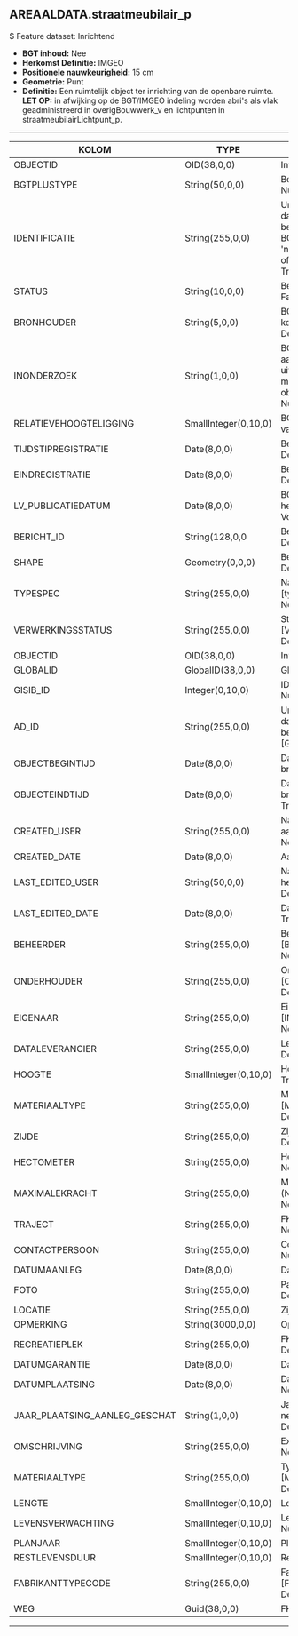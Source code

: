 ## AREAALDATA.straatmeubilair_p

$ Feature dataset: Inrichtend

* __BGT inhoud:__ Nee
* __Herkomst Definitie:__ IMGEO
* __Positionele nauwkeurigheid:__ 15 cm
* __Geometrie:__ Punt
* __Definitie:__ Een ruimtelijk object ter inrichting van de openbare ruimte. __LET OP:__ in afwijking op de BGT/IMGEO indeling worden abri's als vlak geadministreerd in overigBouwwerk_v en lichtpunten in straatmeubilairLichtpunt_p.

***

|KOLOM                             |TYPE          	|DEFINITIE|
|------                          	|----          	|-----    |
|OBJECTID                            |OID(38,0,0)         |Interne ID ArcGIS - Nullable: False|
|BGTPLUSTYPE                         |String(50,0,0)      |Beschrijving - keuzelijst [typeSTM] Nullable: False Default: None|
|IDENTIFICATIE                       |String(255,0,0)      |Uniek identificatienummer voor het object dat onveranderlijk is zolang het object bestaat: bevat indien van toepassing BGT/IMKL ID in format 'nl.imgeo/imkl.bronhouderscode.LokaalID' of anders: '00000'.LokaalID - Nullable: True Default: None|
|STATUS                              |String(10,0,0)       |Beschrijving - keuzelijst [status] Nullable: False Default: :bestaand|
|BRONHOUDER                          |String(5,0,0)        |BGT, De bronhoudercode van het object, keuzelijst [bronhouder] - Nullable: False Default: None|
|INONDERZOEK                         |String(1,0,0)        |BGT, Een aanduiding waarmee wordt aangegeven dat een onderzoek wordt uitgevoerd naar de juistheid van een of meer gegevens van het betreffende object: Ja/Nee, keuzelijst [jaNee] Nullable: False Default: N|
|RELATIEVEHOOGTELIGGING              |SmallInteger(0,10,0) |BGT, Aanduiding voor de relatieve hoogte van het object - Nullable: False Default: 0|
|TIJDSTIPREGISTRATIE                 |Date(8,0,0)          |Beschrijving - keuzelijst [] Nullable: True Default: None|
|EINDREGISTRATIE                     |Date(8,0,0)          |Beschrijving - keuzelijst [] Nullable: True Default: None|
|LV_PUBLICATIEDATUM                  |Date(8,0,0)          |BGT, Tijdstip waarop deze instantie van het object is opgenomen in de Landelijke Voorziening - Nullable: True|
|BERICHT_ID                          |String(128,0,0       |Beschrijving - keuzelijst [] Nullable: True Default: None|
|SHAPE                               |Geometry(0,0,0)      |Beschrijving: - keuzelijst [] Nullable: True Default: None|
|TYPESPEC                            |String(255,0,0)    |Nadere typering van het object, keuzelijst [typeSpecSTM] - Nullable: True Default: None|
|VERWERKINGSSTATUS                   |String(255,0,0)    |Status van de gegevens, keuzelijst [VERWERKINGSSTATUS] - Nullable: False Default: Nieuwl|
|OBJECTID                            |OID(38,0,0)        |Interne ID ArcGIS - Nullable: False|
|GLOBALID                            |GlobalID(38,0,0)   |Global Unique Identifier - Nullable: False|
|GISIB_ID                            |Integer(0,10,0)    |ID beheer openbare ruimte (GISIB) - Nullable: True|
|AD_ID                               |String(255,0,0)    |Uniek identificatienummer voor het object dat onveranderlijk is zolang het object bestaat in Areaaldata: in format 'AD.[GUID]' - Nullable: False Default: None|
|OBJECTBEGINTIJD                     |Date(8,0,0)        |Datum waarop het object bij de bronhouder is ontstaan - Nullable: True|
|OBJECTEINDTIJD                      |Date(8,0,0)        |Datum waarop het object bij de bronhouder niet meer geldig is - Nullable: True|
|CREATED_USER                        |String(255,0,0)    |Naam van gebruiker die de rij heeft aangemaakt - Nullable: True Default: None|
|CREATED_DATE                        |Date(8,0,0)        |Aanmaakdatum - Nullable: True|
|LAST_EDITED_USER                    |String(50,0,0)     |Naam van gebruiker die de laatste mutatie heeft doorgevoerd - Nullable: True Default: None|
|LAST_EDITED_DATE                    |Date(8,0,0)        |Datum van de laatste mutatie - Nullable: True|
|BEHEERDER                           |String(255,0,0)    |Beheerder van het object, keuzelijst [BEHEERDER] - Nullable: True Default: None|
|ONDERHOUDER                         |String(255,0,0)    |Onderhouder van het object, keuzelijst [ONDERHOUDER] - Nullable: True Default: None|
|EIGENAAR                            |String(255,0,0)    |Eigenaar van het object, keuzelijst [INSTANTIE] - Nullable: True Default: None| 
|DATALEVERANCIER                     |String(255,0,0)    |Leverancier van de data - Nullable: True Default: None|
|HOOGTE                              |SmallInteger(0,10,0)|Hoogte van het lichtpunt (m - Nullable: True|
|MATERIAALTYPE                       |String(255,0,0)     |Materiaalkeuze, keuzelijst [MATERIAALTYPE] - Nullable: True Default: None|
|ZIJDE                               |String(255,0,0)     |Zijde, keuzelijst [ZIJDE] - Nullable: True Default: None|
|HECTOMETER                          |String(255,0,0)     |Hectometrering - Nullable: True Default: None|
|MAXIMALEKRACHT                      |String(255,0,0)     |Maximale toegestaan kracht op de bolder (Newton? TODO) - Nullable: True Default: None|
|TRAJECT                             |String(255,0,0)     |FK naar traject_v - Nullable: True Default: None|
|CONTACTPERSOON                      |String(255,0,0)     |Contactpersoon namens de herdenkers - Nullable: True Default: None|
|DATUMAANLEG                         |Date(8,0,0)         |Datum Aanleg - Nullable: True|
|FOTO                                |String(255,0,0)     |Pad naar de foto TODO - Nullable: True Default: None|
|LOCATIE                             |String(255,0,0)     |Zijweg - Nullable: True Default: None|
|OPMERKING                           |String(3000,0,0)    |Opmerking - Nullable: True Default: None|
|RECREATIEPLEK                       |String(255,0,0)     |FK naar recreatieplek_v - Nullable: True Default: None|
|DATUMGARANTIE                       |Date(8,0,0)          |Datum garantie  - Nullable: True|
|DATUMPLAATSING                      |Date(8,0,0)          |Datum aanleg - Nullable: True Default: None|
|JAAR_PLAATSING_AANLEG_GESCHAT       |String(1,0,0)        |Jaar plaatsing of aanleg is geschat: ja of nee : keuzelijst [jaNee] Nullable: True Default: N|
|OMSCHRIJVING                        |String(255,0,0)      |Extra toelichting - Nullable: True Default: None|
|MATERIAALTYPE                       |String(255,0,0)      |Type materiaal, keuzelijst [MATERIAALTYPE] - Nullable: True Default: None|
|LENGTE                              |SmallInteger(0,10,0) |Lengte van de boom (m) - Nullable: True|
|LEVENSVERWACHTING                   |SmallInteger(0,10,0) |Levensverwachting (jaar TODO) - Nullable: True|
|PLANJAAR                            |SmallInteger(0,10,0) |Planjaar - Nullable: True|
|RESTLEVENSDUUR                      |SmallInteger(0,10,0) |Restlevensduur - Nullable: True|
|FABRIKANTTYPECODE                   |String(255,0,0)      |Fabrikanttypecode, keuzelijst [FABRIKANT_TYPECODE] - Nullable: True Default: None|
|WEG                                 |Guid(38,0,0)         |FK naar weg_l|

***
